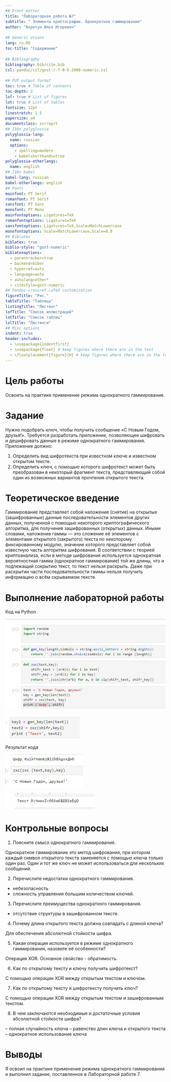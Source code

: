 ```yaml
---
## Front matter
title: "Лабораторная работа №7"
subtitle: " Элементы криптографии. Однократное гаммирование"
author: "Коротун Илья Игоревич"

## Generic otions
lang: ru-RU
toc-title: "Содержание"

## Bibliography
bibliography: bib/cite.bib
csl: pandoc/csl/gost-r-7-0-5-2008-numeric.csl

## Pdf output format
toc: true # Table of contents
toc-depth: 2
lof: true # List of figures
lot: true # List of tables
fontsize: 12pt
linestretch: 1.5
papersize: a4
documentclass: scrreprt
## I18n polyglossia
polyglossia-lang:
  name: russian
  options:
	- spelling=modern
	- babelshorthands=true
polyglossia-otherlangs:
  name: english
## I18n babel
babel-lang: russian
babel-otherlangs: english
## Fonts
mainfont: PT Serif
romanfont: PT Serif
sansfont: PT Sans
monofont: PT Mono
mainfontoptions: Ligatures=TeX
romanfontoptions: Ligatures=TeX
sansfontoptions: Ligatures=TeX,Scale=MatchLowercase
monofontoptions: Scale=MatchLowercase,Scale=0.9
## Biblatex
biblatex: true
biblio-style: "gost-numeric"
biblatexoptions:
  - parentracker=true
  - backend=biber
  - hyperref=auto
  - language=auto
  - autolang=other*
  - citestyle=gost-numeric
## Pandoc-crossref LaTeX customization
figureTitle: "Рис."
tableTitle: "Таблица"
listingTitle: "Листинг"
lofTitle: "Список иллюстраций"
lotTitle: "Список таблиц"
lolTitle: "Листинги"
## Misc options
indent: true
header-includes:
  - \usepackage{indentfirst}
  - \usepackage{float} # keep figures where there are in the text
  - \floatplacement{figure}{H} # keep figures where there are in the text
---
```


# Цель работы

Освоить на практике применение режима однократного гаммирования.

# Задание

Нужно подобрать ключ, чтобы получить сообщение «С Новым Годом, друзья!». Требуется разработать приложение, позволяющее шифровать и дешифровать данные в режиме однократного гаммирования. Приложение должно:

1. Определить вид шифротекста при известном ключе и известном открытом тексте.
2. Определить ключ, с помощью которого шифротекст может быть преобразован в некоторый фрагмент текста, представляющий собой один из возможных вариантов прочтения открытого текста.

# Теоретическое введение

Гаммирование представляет собой наложение (снятие) на открытые (зашифрованные) данные последовательности элементов других данных, полученной с помощью некоторого криптографического алгоритма, для получения зашифрованных (открытых) данных. Иными словами, наложение гаммы — это сложение её элементов с элементами открытого (закрытого) текста по некоторому фиксированному модулю, значение которого представляет собой известную часть алгоритма шифрования. В соответствии с теорией криптоанализа, если в методе шифрования используется однократная вероятностная гамма (однократное гаммирование) той же длины, что и подлежащий сокрытию текст, то текст нельзя раскрыть. Даже при раскрытии части последовательности гаммы нельзя получить информацию о всём скрываемом тексте.


# Выполнение лабораторной работы


Код на Python

![Рисунок1](image/h1.jpg)

![Рисунок2](image/h2.jpg)

Результат кода 

![Рисунок3](image/h3.jpg)

![Рисунок4](image/h4.jpg)


# Контрольные вопросы

1. Поясните смысл однократного гаммирования.

Однократное гаммирование это метод шифрования, при котором каждый символ открытого текста заменяется с помощью ключа только один раз. Один и тот же ключ не может использоваться для нескольких сообщений.

2. Перечислите недостатки однократного гаммирования.

- небезопасность
- сложность управления большим количеством ключей.

3. Перечислите преимущества однократного гаммирования.

- отсутствие структуры в зашифрованном тексте.

4. Почему длина открытого текста должна совпадать с длиной ключа?

Для обеспечения абсолютной стойкости шифра.

5. Какая операция используется в режиме однократного гаммирования, назовите её особенности?

Операция XOR. Основное свойство - обратимость.

6. Как по открытому тексту и ключу получить шифротекст?

С помощью операции XOR между открытым текстом и ключом.

7. Как по открытому тексту и шифротексту получить ключ?

С помощью операции XOR между открытым текстом и зашифрованным текстом.

8. В чем заключаются необходимые и достаточные условия абсолютной стойкости шифра?

– полная случайность ключа
– равенство длин ключа и открытого текста
– однократное использование ключа


# Выводы

Я освоил на практике применение режима однократного гаммирования и выполнил задание, поставленное в Лабораторной работе 7.

